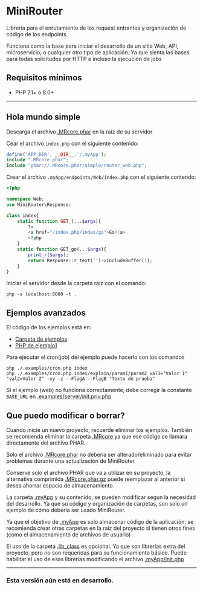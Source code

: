 # MiniRouter

Librería para el enrutamiento de los request entrantes y organización de código de los endpoints.

Funciona como la base para iniciar el desarrollo de un sitio Web, API, microservicio, o cualquier otro tipo de aplicación.
Ya que sienta las bases para todas solicitudes por HTTP e incluso la ejecución de jobs

## Requisitos mínimos

- PHP 7.1+ o 8.0+

---
## Hola mundo simple

Descarga el archivo [.MRcore.phar](.MRcore.phar) en la raíz de su servidor

Cear el archivo `index.php` con el siguiente contenido:
```PHP
define('APP_DIR', __DIR__.'/.myApp');
include ".MRcore.phar";
include "phar://.MRcore.phar/simple/router_web.php";
```

Crear el archivo `.myApp/endpoints/Web/index.php` con el siguiente contendo:
```PHP
<?php

namespace Web;
use MiniRouter\Response;

class index{
	static function GET_(...$args){
		?>
		<a href="/index.php/index/go">Go</a>
		<?php
	}
	static function GET_go(...$args){
		print_r($args);
		return Response::r_text('')->includeBuffer(1);
	}
}
```

Iniciar el servidor desde la carpeta raíz con el comando:
```shell
php -s localhost:8000 -t .
```

## Ejemplos avanzados

El código de los ejemplos está en:
- [Carpeta de ejemplos](.examples)
- [PHP de ejemplo1](example1.php)

Para ejecutar el cron(job) del ejemplo puede hacerlo con los comandos
```shell
php ./.examples/cron.php index
php ./.examples/cron.php index/explain/param1/param2 val1="Valor 1" "val2=Valor 2" -xy -z --FlagA --FlagB "Texto de prueba"
```

Si el ejemplo (web) no funciona correctamente, debe corregir la constante `BASE_URL` en [.examples/server/init.priv.php](.examples/server/init.priv.php)

## Que puedo modificar o borrar?

Cuando inicie un nuevo proyecto, recuerde eliminar los ejemplos.
También se recomienda eliminar la carpeta [.MRcore](.MRcore) ya que ese código se llamara directamente del archivo PHAR.

Solo el archivo [.MRcore.phar](.MRcore.phar) no debería ser alterado/eliminado para evitar problemas durante una actualización de MiniRouter.

Conserve solo el archivo PHAR que va a utilizar en su proyecto, la alternativa comprimida [.MRcore.phar.gz](.MRcore.phar.gz) puede reemplazar al anterior si desea ahorrar espacio de almacenamiento.

La carpeta [.myApp](.myApp) y su contenido, se pueden modificar segun la necesidad del desarrollo. Ya que su código y organización de carpetas, son solo un ejemplo de cómo debería ser usado MiniRouter.

Ya que el objetivo de [.myApp](.myApp) es solo almacenar código de la aplicación, se recomienda crear otras carpetas en la raíz del proyecto si tienen otros fines (como el almacenamiento de archivos de usuario)

El uso de la carpeta [.lib_class](.lib_class) es opcional. Ya que son librerías extra del proyecto, pero no son requeridas para su funcionamiento básico.
Puede habilitar el uso de esas librerías modificando el archivo [.myApp/init.php](.myApp/init.php)

---

### Esta versión aún está en desarrollo. ###
